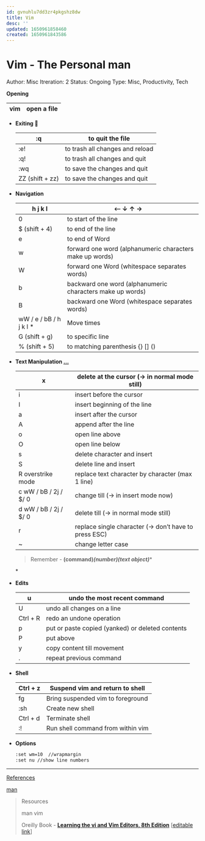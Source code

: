 ```yaml
---
id: gvnuhlu7dd3zr4pkgshz8dw
title: Vim
desc: ''
updated: 1650961858460
created: 1650961843586
---
```


# Vim - The Personal man

Author: Misc
Itreration: 2
Status: Ongoing
Type: Misc, Productivity, Tech

**Opening**

| vim <fileName>  | open a file |
| --- | --- |
- **Exiting 👻**
    
    
    | :q | to quit the file |
    | --- | --- |
    | :e! | to trash all changes and reload |
    | :q! | to trash all changes and quit |
    | :wq | to save the changes and quit |
    | ZZ (shift + zz) | to save the changes and quit |
- **Navigation**
    
    
    | h j k l |   ⃪     ↓    ↑   → |
    | --- | --- |
    | 0 | to start of the line |
    | $ (shift + 4) | to end of the line |
    | e | to end of Word  |
    | w | forward one word (alphanumeric characters make up words) |
    | W | forward one Word (whitespace separates words) |
    | b | backward one word (alphanumeric characters make up words) |
    | B | backward one Word (whitespace separates words) |
    | <number> wW / e / bB / h j k l * | Move <number> times <text objects> |
    | <num> G (shift + g) | to specific line |
    | % (shift + 5) | to matching parenthesis {} [] () |
- **Text Manipulation [...](https://www.notion.so/References-20392176b5824d55ad72d5a3c57cb6e3)**
    
    
    | x | delete at the cursor (→ in normal mode still) |
    | --- | --- |
    | i | insert before the cursor |
    | I | insert  beginning of the line |
    | a | insert after the cursor |
    | A | append after the line |
    | o | open line above |
    | O | open line below |
    | s | delete character and insert |
    | S | delete line and insert |
    | R overstrike mode | replace text character by character (max 1 line) |
    | c <movement> wW / bB / 2j / $/ 0 | change till (→ in insert mode now) | cc - change one line |
    | d <movement> wW / bB / 2j / $/ 0 | delete till (→ in normal mode still) | dd - delete one line ... |
    | r  | replace single character (→ don’t have to press ESC) |
    | <number> ~  | change letter case  |
    
    > Remember - **(command)*(number)(text object)****
    > 
    
    **<movement>*
    
- **Edits**
    
    
    | u | undo the most recent command |
    | --- | --- |
    | U | undo all changes on a line |
    | Ctrl + R | redo an undone operation |
    | p | put or paste copied (yanked) or deleted contents | put below |
    | P | put above |
    | y <movement> | copy content till movement | yy - yank one line ... |
    | . | repeat previous command |
- **Shell**
    
    
    | Ctrl + z | Suspend vim and return to shell |
    | --- | --- |
    | fg | Bring suspended vim to foreground |
    | :sh | Create new shell |
    | Ctrl + d | Terminate shell |
    | :! | Run shell command from within vim |
- **Options**
    
    ```bash
    :set wm=10  //wrapmargin
    :set nu //show line numbers
    
    ```
    

---

[References](https://www.notion.so/References-20392176b5824d55ad72d5a3c57cb6e3)

[man](https://www.notion.so/man-1c7e71129b744924b48c6cffaa76dc56)

> Resources
> 
> 
> man vim
> 
> Oreilly Book - ****[Learning the vi and Vim Editors, 8th Edition](https://pdfhost.io/v/FdgGAB4bb_Learning_the_Vi_and_Vim_Editors)**** [[editable link](https://pdfhost.io/edit?doc=e5332ca3-dd4b-4fab-88c3-239633ef95e7)]
>